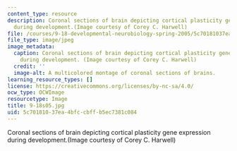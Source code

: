 ```yaml
---
content_type: resource
description: Coronal sections of brain depicting cortical plasticity gene expression
  during development.(Image courtesy of Corey C. Harwell)
file: /courses/9-18-developmental-neurobiology-spring-2005/5c70181037ea4bfccbffb5ec7381c084_9-18s05.jpg
file_type: image/jpeg
image_metadata:
  caption: Coronal sections of brain depicting cortical plasticity gene expression
    during development. (Image courtesy of Corey C. Harwell)
  credit: ''
  image-alt: A multicolored montage of coronal sections of brains.
learning_resource_types: []
license: https://creativecommons.org/licenses/by-nc-sa/4.0/
ocw_type: OCWImage
resourcetype: Image
title: 9-18s05.jpg
uid: 5c701810-37ea-4bfc-cbff-b5ec7381c084
---
```

Coronal sections of brain depicting cortical plasticity gene expression during development.(Image courtesy of Corey C. Harwell)
